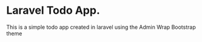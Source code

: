 Laravel Todo App.
==============================

This is a simple todo app created in laravel using the Admin Wrap Bootstrap theme
